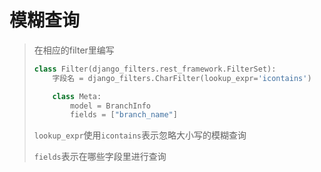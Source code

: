 # 模糊查询

> 在相应的filter里编写
>
> ```python
> class Filter(django_filters.rest_framework.FilterSet):
>     字段名 = django_filters.CharFilter(lookup_expr='icontains')
> 
>     class Meta:
>         model = BranchInfo
>         fields = ["branch_name"]
> ```
>
> `lookup_expr`使用`icontains`表示忽略大小写的模糊查询
>
> `fields`表示在哪些字段里进行查询

# 